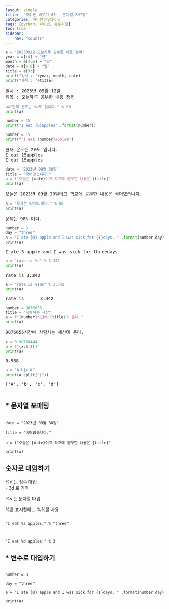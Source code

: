 ```yaml
---
layout: single
title:  "파이썬 배우기 03 - 문자열 자료형"
categories: 파이썬(Python)
tags: [python, 파이썬, 튜토리얼]
toc: true
sidebar:
    nav: "counts"
---
```


<head>
  <style>
    table.dataframe {
      white-space: normal;
      width: 100%;
      height: 240px;
      display: block;
      overflow: auto;
      font-family: Arial, sans-serif;
      font-size: 0.9rem;
      line-height: 20px;
      text-align: center;
      border: 0px !important;
    }

    table.dataframe th {
      text-align: center;
      font-weight: bold;
      padding: 8px;
    }

    table.dataframe td {
      text-align: center;
      padding: 8px;
    }

    table.dataframe tr:hover {
      background: #b8d1f3; 
    }

    .output_prompt {
      overflow: auto;
      font-size: 0.9rem;
      line-height: 1.45;
      border-radius: 0.3rem;
      -webkit-overflow-scrolling: touch;
      padding: 0.8rem;
      margin-top: 0;
      margin-bottom: 15px;
      font: 1rem Consolas, "Liberation Mono", Menlo, Courier, monospace;
      color: $code-text-color;
      border: solid 1px $border-color;
      border-radius: 0.3rem;
      word-break: normal;
      white-space: pre;
    }

  .dataframe tbody tr th:only-of-type {
      vertical-align: middle;
  }

  .dataframe tbody tr th {
      vertical-align: top;
  }

  .dataframe thead th {
      text-align: center !important;
      padding: 8px;
  }

  .page__content p {
      margin: 0 0 0px !important;
  }

  .page__content p > strong {
    font-size: 0.8rem !important;
  }

  </style>
</head>

```python
a = "20230912-오늘하루 공부한 내용 정리"
year = a[:4] + "년"
month = a[4:6] + "월"
date = a[6:8] + "일"
title = a[9:]
print("일시 : "+year, month, date)
print("제목 : "+title)
```

<pre>
일시 : 2023년 09월 12일
제목 : 오늘하루 공부한 내용 정리
</pre>

```python
a="현재 온도는 %s도 입니다." % 20
print(a)

number = 15
print("I eat {0}apples" .format(number))

number = 15
print(f"I eat {number}apples")
```

<pre>
현재 온도는 20도 입니다.
I eat 15apples
I eat 15apples
</pre>

```python
date = "2023년 09월 30일"
title = "국어였습니다."
a = f"오늘은 {date}이고 학교에 공부한 내용은 {title}"
print(a)
```

<pre>
오늘은 2023년 09월 30일이고 학교에 공부한 내용은 국어였습니다.
</pre>

```python
a = "문제는 %d%%.이다." % 98
print(a)
```

<pre>
문제는 98%.이다.
</pre>

```python
number = 3
day = "three"
a = "I ate {0} apple and I was sick for {1}days. " .format(number,day)
print(a)
```

<pre>
I ate 3 apple and I was sick for threedays. 
</pre>

```python
a = "rate is %s" % 3.342
print(a)
```

<pre>
rate is 3.342
</pre>

```python
a = "rate is %10s" % 3.342
print(a)
```

<pre>
rate is      3.342
</pre>

```python
number = 9876655
title = "사람사는 세상"
a = f"{number}시간에 {title}이 온다."
print(a)
```

<pre>
9876655시간에 사람사는 세상이 온다.
</pre>

```python
x = 0.98766444
a = f"{x:0.3f}"
print(a)
```

<pre>
0.988
</pre>

```python
a = "A|b|c|d"
print(a.split("|"))
```

<pre>
['A', 'b', 'c', 'd']
</pre>

```python
```

## * 문자열 포매팅

```

date = "2023년 09월 30일"

title = "국어였습니다."

a = f"오늘은 {date}이고 학교에 공부한 내용은 {title}"

print(a)

```

## 숫자로 대입하기

%d 는 정수 대입<br> - 3d 로 기억

%s 는 문자열 대입<br>

%를 표시할때는 %%를 사용<br>

```

"I eat %s apples." % "three"



"I eat %d apples." % 3

```



## * 변수로 대입하기

```

number = 3

day = "three"

a = "I ate {0} apple and I was sick for {1}days. " .format(number,day)

print(a)

```
